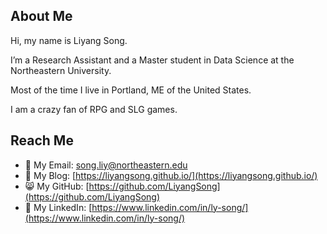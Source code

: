 ## About Me

Hi, my name is Liyang Song.

I’m a Research Assistant and a Master student in Data Science at the Northeastern University.

Most of the time I live in Portland, ME of the United States.

I am a crazy fan of RPG and SLG games.

## Reach Me

- 📧 My Email: [song.liy@northeastern.edu](mailto:song.liy@northeastern.edu)
- 🌠 My Blog: [https://liyangsong.github.io/](https://liyangsong.github.io/)
- 😸 My GitHub: [https://github.com/LiyangSong](https://github.com/LiyangSong)
- 💼 My LinkedIn: [https://www.linkedin.com/in/ly-song/](https://www.linkedin.com/in/ly-song/)
